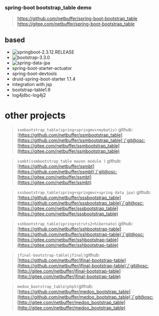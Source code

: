 ### spring-boot bootstrap_table demo

> https://github.com/netbuffer/spring-boot-bootstrap_table
> https://gitee.com/netbuffer/spring-boot-bootstrap_table

## based

* ![springboot-2.3.12.RELEASE](https://img.shields.io/badge/springboot-2.1.13.RELEASE-blue.svg?color=blue&message=)
* ![bootstrap-3.3.0](https://img.shields.io/badge/bootstrap-3.3.0-blue.svg?color=blue&message=)
* ![spring-data-jpa](https://img.shields.io/static/v1?label=spring-data-jpa&message=2.3.12.RELEASE&color=blue)
* spring-boot-starter-actuator
* spring-boot-devtools
* druid-spring-boot-starter 1.1.4
* integration with jsp
* bootstrap-table1.9
* log4jdbc-log4j2

# other projects

> `ssmbootstrap_table(spring+springmvc+mybatis)` github:[https://github.com/netbuffer/ssmbootstrap_table](https://github.com/netbuffer/ssmbootstrap_table)`/`git@osc:[https://gitee.com/netbuffer/ssmbootstrap_table](https://gitee.com/netbuffer/ssmbootstrap_table)

> `ssmbt(ssmbootstrap_table maven module )` github:[https://github.com/netbuffer/ssmbt](https://github.com/netbuffer/ssmbt)`/`git@osc:[https://gitee.com/netbuffer/ssmbt](https://gitee.com/netbuffer/ssmbt)

> `sssbootstrap_table(spring+springmvc+spring data jpa)` github:[https://github.com/netbuffer/sssbootstrap_table](https://github.com/netbuffer/sssbootstrap_table)`/`git@osc:[https://gitee.com/netbuffer/sssbootstrap_table](https://gitee.com/netbuffer/sssbootstrap_table)

> `sshbootstrap_table(spring+struts2+hibernate)` github:[https://github.com/netbuffer/sshbootstrap-table](https://github.com/netbuffer/sshbootstrap-table)`/`git@osc:[https://gitee.com/netbuffer/sshbootstrap-table](https://gitee.com/netbuffer/sshbootstrap-table)

> `jfinal-bootstrap-table(jfinal)`github:[https://github.com/netbuffer/jfinal-bootstrap-table](https://github.com/netbuffer/jfinal-bootstrap-table)`/`git@osc:[http://gitee.com/netbuffer/jfinal-bootstrap-table](http://gitee.com/netbuffer/jfinal-bootstrap-table)

> `medoo_bootstrap_table(php5)`github:[https://github.com/netbuffer/medoo_bootstrap_table](https://github.com/netbuffer/medoo_bootstrap_table)`/`git@osc:[http://gitee.com/netbuffer/medoo_bootstrap_table](http://gitee.com/netbuffer/medoo_bootstrap_table)

